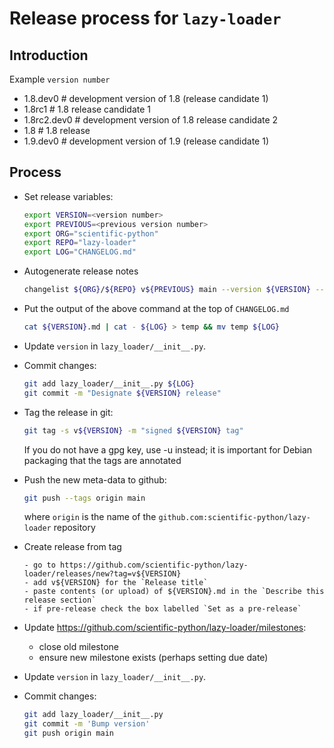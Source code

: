 # Release process for `lazy-loader`

## Introduction

Example `version number`

- 1.8.dev0 # development version of 1.8 (release candidate 1)
- 1.8rc1 # 1.8 release candidate 1
- 1.8rc2.dev0 # development version of 1.8 release candidate 2
- 1.8 # 1.8 release
- 1.9.dev0 # development version of 1.9 (release candidate 1)

## Process

- Set release variables:
    ```bash
    export VERSION=<version number>
    export PREVIOUS=<previous version number>
    export ORG="scientific-python"
    export REPO="lazy-loader"
    export LOG="CHANGELOG.md"
    ```
- Autogenerate release notes

  ```bash
  changelist ${ORG}/${REPO} v${PREVIOUS} main --version ${VERSION} --config pyproject.toml --out ${VERSION}.md
  ```

- Put the output of the above command at the top of `CHANGELOG.md`

  ```bash
  cat ${VERSION}.md | cat - ${LOG} > temp && mv temp ${LOG}
  ```

- Update `version` in `lazy_loader/__init__.py`.

- Commit changes:

  ```bash
  git add lazy_loader/__init__.py ${LOG}
  git commit -m "Designate ${VERSION} release"
  ```

- Tag the release in git:

  ```bash
  git tag -s v${VERSION} -m "signed ${VERSION} tag"
  ```

  If you do not have a gpg key, use -u instead; it is important for
  Debian packaging that the tags are annotated

- Push the new meta-data to github:

  ```bash
  git push --tags origin main
  ```

  where `origin` is the name of the `github.com:scientific-python/lazy-loader`
  repository

- Create release from tag

      - go to https://github.com/scientific-python/lazy-loader/releases/new?tag=v${VERSION}
      - add v${VERSION} for the `Release title`
      - paste contents (or upload) of ${VERSION}.md in the `Describe this release section`
      - if pre-release check the box labelled `Set as a pre-release`

- Update https://github.com/scientific-python/lazy-loader/milestones:

  - close old milestone
  - ensure new milestone exists (perhaps setting due date)

- Update `version` in `lazy_loader/__init__.py`.

- Commit changes:

  ```bash
  git add lazy_loader/__init__.py
  git commit -m 'Bump version'
  git push origin main
  ```
